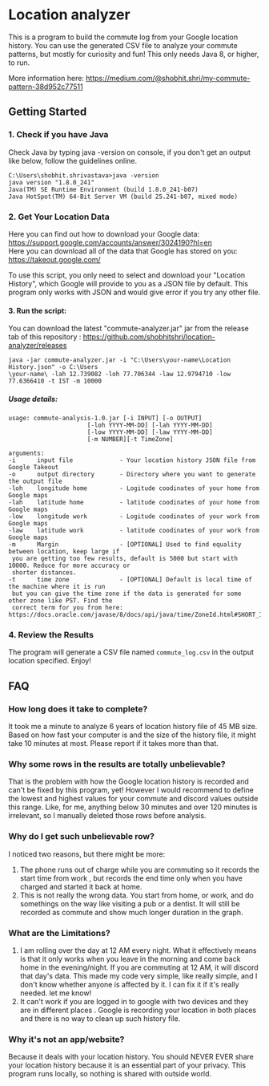 # Location analyzer

This is a program to build the commute log from your Google location history. You can use the
 generated CSV file to analyze your commute patterns, but mostly for curiosity and fun! This only
  needs Java 8, or higher, to run.
  
  More information here: https://medium.com/@shobhit.shri/my-commute-pattern-38d952c77511

## Getting Started

### 1. Check if you have Java

Check Java by typing java -version on console, if you don't get an output like below, follow the
 guidelines online.
 
 ```shell
C:\Users\shobhit.shrivastava>java -version
java version "1.8.0_241"
Java(TM) SE Runtime Environment (build 1.8.0_241-b07)
Java HotSpot(TM) 64-Bit Server VM (build 25.241-b07, mixed mode)
 ```

### 2. Get Your Location Data

Here you can find out how to download your Google data: <https://support.google.com/accounts/answer/3024190?hl=en></br>
Here you can download all of the data that Google has stored on you: <https://takeout.google.com/>

To use this script, you only need to select and download your "Location History", which Google
 will provide to you as a JSON file by default. This program only works with JSON and would give
  error if you try any other file.

#### 3. Run the script:

You can download the latest "commute-analyzer.jar" jar from the release tab of this repository
: https://github.com/shobhitshri/location-analyzer/releases


```shell
java -jar commute-analyzer.jar -i "C:\Users\your-name\Location History.json" -o C:\Users
\your-name\ -lah 12.739082 -loh 77.706344 -law 12.9794710 -low 77.6366410 -t IST -m 10000
```

##### Usage details:

```
usage: commute-analysis-1.0.jar [-i INPUT] [-o OUTPUT] 
                      [-loh YYYY-MM-DD] [-lah YYYY-MM-DD]
                      [-low YYYY-MM-DD] [-law YYYY-MM-DD]
                      [-m NUMBER][-t TimeZone]

arguments:
-i      input file             - Your location history JSON file from Google Takeout
-o      output directory       - Directory where you want to generate the output file
-loh    longitude home         - Logitude coodinates of your home from Google maps
-lah    latitude home          - latitude coodinates of your home from Google maps
-low    longitude work         - Logitude coodinates of your work from Google maps
-law    latitude work          - latitude coodinates of your work from Google maps
-m      Margin                 - [OPTIONAL] Used to find equality between location, keep large if
 you are getting too few results, default is 5000 but start with 10000. Reduce for more accuracy or
 shorter distances.
-t      time zone              - [OPTIONAL] Default is local time of the machine where it is run
 but you can give the time zone if the data is generated for some other zone like PST. Find the
 correct term for you from here: 
https://docs.oracle.com/javase/8/docs/api/java/time/ZoneId.html#SHORT_IDS 
```

### 4. Review the Results

The program will generate a CSV file named `commute_log.csv` in the output location specified. Enjoy!

## FAQ

### How long does it take to complete?

It took me a minute to analyze 6 years of location history file of 45 MB size. Based on how fast
 your computer is and the size of the history file, it might take 10 minutes at most. Please
  report if it takes more than that.
 
### Why some rows in the results are totally unbelievable?
 That is the problem with how the Google location history is recorded and can't be fixed by this
  program, yet! However I would recommend to define the lowest and highest values for your
   commute and discord values outside this range. Like, for me, anything below 30 minutes and over
    120 minutes is irrelevant, so I manually deleted those rows before analysis.
    
### Why do I get such unbelievable row?

I noticed two reasons, but there might be more:
1. The phone runs out of charge while you are commuting so it records the start time from work
, but records the end time only when you have charged and started it back at home.
2. This is not really the wrong data. You start from home, or work, and do somethings on the way
 like visiting a pub or a dentist. It will still be recorded as commute and show much longer
  duration in the graph.
  
### What are the Limitations?
1. I am rolling over the day at 12 AM every night. What it effectively means is that it only
 works when you leave in the morning and come back home in the evening/night. If you are
  commuting at 12 AM, it will discord that day's data. This made my code very simple, like really
   simple, and I don't know whether anyone is affected by it. I can fix it if it's really needed.
    let me know! 
2. It can't work if you are logged in to google with two devices and they are in different places
. Google is recording your location in both places and there is no way to clean up such history
 file.

### Why it's not an app/website?

Because it deals with your location history. You should NEVER EVER share your location history
 because it is an essential part of your privacy. This program runs locally, so nothing is
  shared with outside world.
